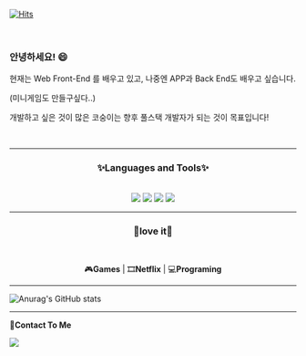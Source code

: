 [![Hits](https://hits.seeyoufarm.com/api/count/incr/badge.svg?url=https%3A%2F%2Fgithub.com%2Febichu01&count_bg=%23E719FFD0&title_bg=%23555555&icon=waze.svg&icon_color=%23E7E7E7&title=hits&edge_flat=false)](https://hits.seeyoufarm.com)



</br>

### 안녕하세요! 😄
 현재는 Web Front-End 를 배우고 있고, 나중엔 APP과 Back End도 배우고 싶습니다. 
 
 (미니게임도 만들구싶다..)
 
 
 개발하고 싶은 것이 많은 코숭이는 향후 풀스택 개발자가 되는 것이 목표입니다!
 
 </br>

___


<div align=center>  

  
### ✨Languages and Tools✨
  </br>
  
  
   <img src="https://img.shields.io/badge/HTML5-4e4e4e?style={스타일}&logo=HTML5&logoColor=E34F26"/>
   <img src="https://img.shields.io/badge/CSS-4e4e4e?style={스타일}&logo=CSS3&logoColor=1572B6"/>
   <img src="https://img.shields.io/badge/JavaScript-4e4e4e?style={스타일}&logo=JavaScript&logoColor=7DF1E"/>
   <img src="https://img.shields.io/badge/Firebase-4e4e4e?style={스타일}&logo=Firebase&logoColor=FFCA28"/>
</div>

___

<div align=center>  
  
### 💖love it💖
 
  </br>
    
 🎮**Games** | 🎞**Netflix** | 💻**Programing**
</div>

___  


![Anurag's GitHub stats](https://github-readme-stats.vercel.app/api?username=ebichu01&show_icons=true&theme=midnight-purple
)


___
**📩Contact To Me**


<a href="mailto:mangoya812@gmail.com">
  <img src="https://img.shields.io/badge/Gmail-EA4335?style=flat&logo=Gmail&logoColor=fff&link=mailto:mangoya812@gmail.com"/>
</a> 

